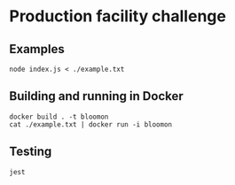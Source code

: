 # Production facility challenge


## Examples
```
node index.js < ./example.txt
```

## Building and running in Docker
```
docker build . -t bloomon
cat ./example.txt | docker run -i bloomon
```

## Testing
```
jest
```